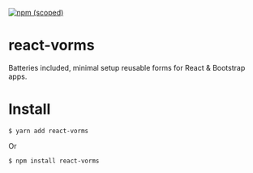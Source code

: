 [![npm (scoped)](https://img.shields.io/npm/v/react-vorms.svg)](https://github.com/sizeight/react-vorms)

# react-vorms

Batteries included, minimal setup reusable forms for React & Bootstrap apps.


# Install
```
$ yarn add react-vorms
```
Or
```
$ npm install react-vorms
```
